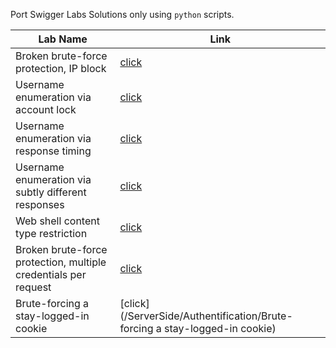 Port Swigger Labs Solutions only using `python` scripts.

|Lab Name|Link|
|---|---|
|Broken brute-force protection, IP block|[click](https://github.com/NOZ1000/PortSwiggerSolutions/tree/main/ServerSide/Authentification/Broken%20brute-force%20protection%2C%20IP%20block)|
|Username enumeration via account lock|[click](https://github.com/NOZ1000/PortSwiggerSolutions/tree/main/ServerSide/Authentification/Username%20enumeration%20via%20account%20lock)|
|Username enumeration via response timing|[click](https://github.com/NOZ1000/PortSwiggerSolutions/tree/main/ServerSide/Authentification/Username%20enumeration%20via%20response%20timing)|
|Username enumeration via subtly different responses|[click](https://github.com/NOZ1000/PortSwiggerSolutions/tree/main/ServerSide/Authentification/Username%20enumeration%20via%20subtly%20different%20responses)|
|Web shell content type restriction|[click](https://github.com/NOZ1000/PortSwiggerSolutions/blob/main/ServerSide/FileUpload/web_shell_content_type_rest/solve.py)|
|Broken brute-force protection, multiple credentials per request|[click](/ServerSide/Authentification/Broken%20brute-force%20protection,%20multiple%20credentials%20per%20request/)|
|Brute-forcing a stay-logged-in cookie|[click](/ServerSide/Authentification/Brute-forcing a stay-logged-in cookie)|